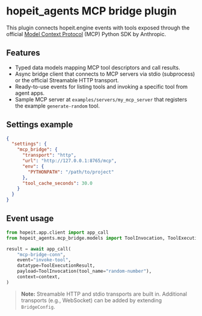 # hopeit_agents MCP bridge plugin

This plugin connects hopeit.engine events with tools exposed through the official [Model Context Protocol](https://modelcontextprotocol.io) (MCP) Python SDK by Anthropic.

## Features
- Typed data models mapping MCP tool descriptors and call results.
- Async bridge client that connects to MCP servers via stdio (subprocess) or the official Streamable HTTP transport.
- Ready-to-use events for listing tools and invoking a specific tool from agent apps.
- Sample MCP server at `examples/servers/my_mcp_server` that registers the example `generate-random` tool.

## Settings example
```json
{
  "settings": {
    "mcp_bridge": {
      "transport": "http",
      "url": "http://127.0.0.1:8765/mcp",
      "env": {
        "PYTHONPATH": "/path/to/project"
      },
      "tool_cache_seconds": 30.0
    }
  }
}
```

## Event usage
```python
from hopeit.app.client import app_call
from hopeit_agents.mcp_bridge.models import ToolInvocation, ToolExecutionResult

result = await app_call(
    "mcp-bridge-conn",
    event="invoke-tool",
    datatype=ToolExecutionResult,
    payload=ToolInvocation(tool_name="random-number"),
    context=context,
)
```

> **Note:** Streamable HTTP and stdio transports are built in. Additional transports (e.g., WebSocket) can be added by extending `BridgeConfig`.
